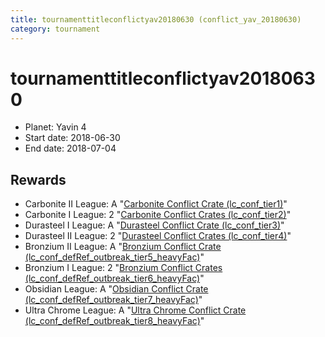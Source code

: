 ```yaml
---
title: tournamenttitleconflictyav20180630 (conflict_yav_20180630)
category: tournament
---
```

# tournamenttitleconflictyav20180630

  * Planet: Yavin 4
  * Start date: 2018-06-30
  * End date: 2018-07-04

## Rewards

  * Carbonite II League: A "[Carbonite Conflict Crate (lc_conf_tier1)](lc_conf_tier1.html)"
  * Carbonite I League: 2 "[Carbonite Conflict Crates (lc_conf_tier2)](lc_conf_tier2.html)"
  * Durasteel I League: A "[Durasteel Conflict Crate (lc_conf_tier3)](lc_conf_tier3.html)"
  * Durasteel II League: 2 "[Durasteel Conflict Crates (lc_conf_tier4)](lc_conf_tier4.html)"
  * Bronzium II League: A "[Bronzium Conflict Crate (lc_conf_defRef_outbreak_tier5_heavyFac)](lc_conf_defRef_outbreak_tier5_heavyFac.html)"
  * Bronzium I League: 2 "[Bronzium Conflict Crates (lc_conf_defRef_outbreak_tier6_heavyFac)](lc_conf_defRef_outbreak_tier6_heavyFac.html)"
  * Obsidian League: A "[Obsidian Conflict Crate (lc_conf_defRef_outbreak_tier7_heavyFac)](lc_conf_defRef_outbreak_tier7_heavyFac.html)"
  * Ultra Chrome League: A "[Ultra Chrome Conflict Crate (lc_conf_defRef_outbreak_tier8_heavyFac)](lc_conf_defRef_outbreak_tier8_heavyFac.html)"
